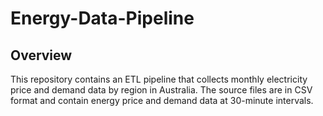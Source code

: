 # Energy-Data-Pipeline

## Overview

This repository contains an ETL pipeline that collects monthly electricity price and demand data by region in Australia.
The source files are in CSV format and contain energy price and demand data at 30-minute intervals.

## 